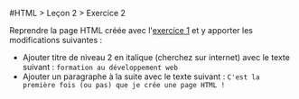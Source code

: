 #HTML > Leçon 2 > Exercice 2

Reprendre la page HTML créée avec l'[exercice 1](../exercice1) et y apporter les modifications suivantes :
- Ajouter titre de niveau 2 en italique (cherchez sur internet) avec le texte suivant :
`formation au développement web`
- Ajouter un paragraphe à la suite avec le texte suivant : `C'est la première fois (ou pas) que je crée une page HTML !`
